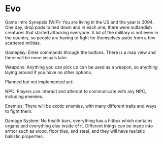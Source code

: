# Evo
Game Intro Synopsis (WIP): You are living in the US and the year is 2094. One day, drop pods rained down and in each one, there were outlandish creatures that started attacking everyone. A lot of the military is not even in the country, so people are having to fight for themselves aside from a few scattered militias. 

Gameplay: Enter commands through the buttons. There is a map view and there will be more visuals later.

Weapons: Anything you can pick up can be used as a weapon, so anything laying around if you have no other options.


Planned but not implemented yet:

NPC: Players can interact and attempt to communicate with any NPC, including enemies.

Enemies: There will be exotic enemies, with many different traits and ways to fight them. 

Damage System: No health bars, everything has a hitbox which contains organs and everything else inside of it. Different things can be made into armor such as wood, floor tiles, and steel, and they will have realistic ballistic properties.
